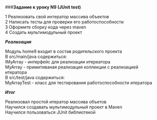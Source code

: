 ###**Задание к уроку N9 (JUnit test)**

1 Реализовать свой интератор массива объектов  
2 Написать тесты для проверки его работоспособности  
3 Оформите сборку кода через maven  
4 Создать мультимодульный проект  

***Реализация***

Модуль home9 входит в состав родительского проекта  
В src/main/java содержиться:  
IMyArray - интерфейс для реализации итереатора  
MyArray - примитиваная реализация коллекции с реализацией итератора  
В src/test/java содержиться:  
MyArrayTest - класс для тестирования работоспособности итератора  

***Итог***

Реализовал простой итератор массива объетов  
Научился создавать мультимодульный проект в Maven  
Научился пользоваться JUnit библиотекой  
